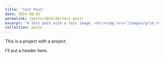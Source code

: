 ```yaml
---
title: 'Test Post'
date: 2024-08-03
permalink: /posts/2024/08/test-post/
excerpt: "A test post with a test image. <br/><img src='/images/grid_resolutions.png' width='200'>"
collection: posts
---
```


This is a project with a project. 

I'll put a header here. 